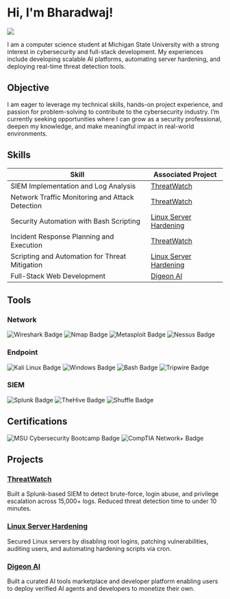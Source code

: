 # Hi, I'm Bharadwaj!
<a href="https://linkedin.com/in/bharadwaj-gade/"><img src="https://img.shields.io/badge/-LinkedIn-0072b1?&style=for-the-badge&logo=linkedin&logoColor=white" /></a>

I am a computer science student at Michigan State University with a strong interest in cybersecurity and full-stack development. My experiences include developing scalable AI platforms, automating server hardening, and deploying real-time threat detection tools.

## Objective
I am eager to leverage my technical skills, hands-on project experience, and passion for problem-solving to contribute to the cybersecurity industry. I’m currently seeking opportunities where I can grow as a security professional, deepen my knowledge, and make meaningful impact in real-world environments.


## Skills

| Skill | Associated Project |
|-------|--------------------|
| SIEM Implementation and Log Analysis | [ThreatWatch](https://github.com/bgade06/threatwatch) |
| Network Traffic Monitoring and Attack Detection | [ThreatWatch](https://github.com/bgade06/threatwatch) |
| Security Automation with Bash Scripting | [Linux Server Hardening](https://github.com/bgade06/linux-hardening) |
| Incident Response Planning and Execution | [ThreatWatch](https://github.com/bgade06/threatwatch) |
| Scripting and Automation for Threat Mitigation | [Linux Server Hardening](https://github.com/bgade06/linux-hardening) |
| Full-Stack Web Development | [Digeon AI](https://github.com/bgade06/digeon) |

## Tools

### Network
<div align="left">

<img src="https://img.shields.io/badge/Wireshark-007ACC?logo=wireshark&logoColor=white" alt="Wireshark Badge"/>  
<img src="https://img.shields.io/badge/Nmap-000000?logo=nmap&logoColor=white" alt="Nmap Badge"/>  
<img src="https://img.shields.io/badge/Metasploit-003A70?logo=metasploit&logoColor=white" alt="Metasploit Badge"/>  
<img src="https://img.shields.io/badge/Nessus-0489C3?logo=tenable&logoColor=white" alt="Nessus Badge"/>

</div>

### Endpoint
<div align="left">

<img src="https://img.shields.io/badge/Kali_Linux-557C94?logo=kalilinux&logoColor=white" alt="Kali Linux Badge"/>  
<img src="https://img.shields.io/badge/Windows_Server-0078D6?logo=windows&logoColor=white" alt="Windows Badge"/>  
<img src="https://img.shields.io/badge/Bash-4EAA25?logo=gnubash&logoColor=white" alt="Bash Badge"/>  
<img src="https://img.shields.io/badge/Tripwire-FF6600?logoColor=white" alt="Tripwire Badge"/>

</div>

### SIEM
<div align="left">

<img src="https://img.shields.io/badge/Splunk-000000?logo=splunk&logoColor=white" alt="Splunk Badge"/>  
<img src="https://img.shields.io/badge/TheHive-FDD835?logoColor=black" alt="TheHive Badge"/>  
<img src="https://img.shields.io/badge/Shuffle-1A73E8?logoColor=white" alt="Shuffle Badge"/>

</div>


## Certifications

<div align="left">

<img src="https://img.shields.io/badge/Cybersecurity%20Bootcamp-MSU-blue?logo=OpenSourceInitiative&logoColor=white" alt="MSU Cybersecurity Bootcamp Badge"/>  
<img src="https://img.shields.io/badge/CompTIA%20Network+-Planned-red?logo=comptia&logoColor=white" alt="CompTIA Network+ Badge"/>

</div>

## Projects
### [ThreatWatch](https://github.com/bgade06/threatwatch)  
Built a Splunk-based SIEM to detect brute-force, login abuse, and privilege escalation across 15,000+ logs. Reduced threat detection time to under 10 minutes.

### [Linux Server Hardening](https://github.com/bgade06/linux-hardening)  
Secured Linux servers by disabling root logins, patching vulnerabilities, auditing users, and automating hardening scripts via cron.

### [Digeon AI](https://github.com/bgade06/digeon)  
Built a curated AI tools marketplace and developer platform enabling users to deploy verified AI agents and developers to monetize their own.
